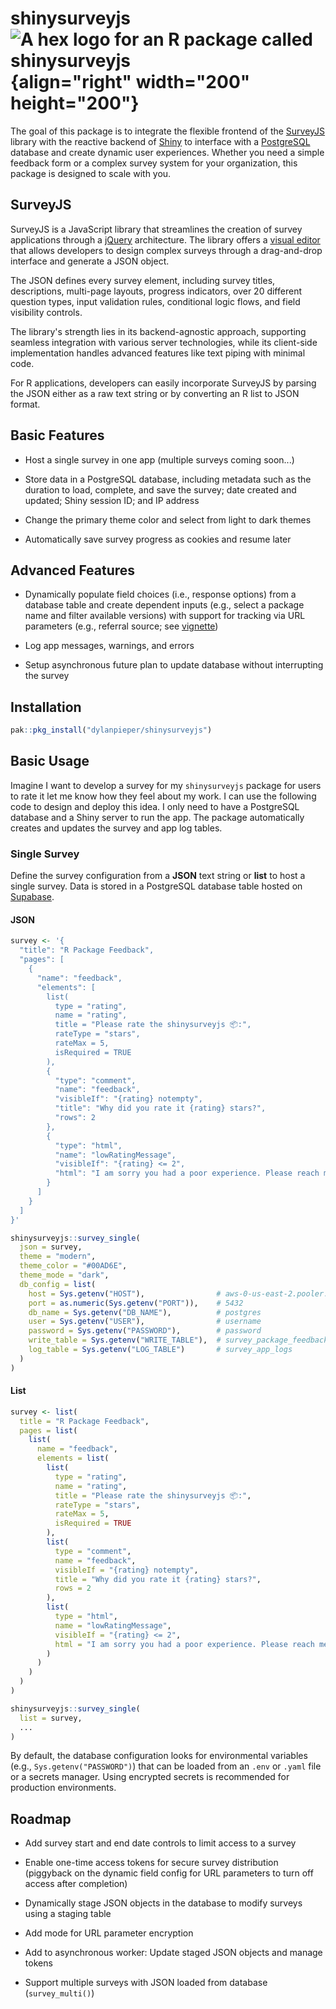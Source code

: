 # shinysurveyjs![A hex logo for an R package called shinysurveyjs](man/figures/SSJS-Hex.svg){align="right" width="200" height="200"}

The goal of this package is to integrate the flexible frontend of the [SurveyJS](https://surveyjs.io/) library with the reactive backend of [Shiny](https://shiny.posit.co/) to interface with a [PostgreSQL](https://www.postgresql.org/) database and create dynamic user experiences. Whether you need a simple feedback form or a complex survey system for your organization, this package is designed to scale with you.

## SurveyJS

SurveyJS is a JavaScript library that streamlines the creation of survey applications through a [jQuery](https://www.npmjs.com/package/survey-jquery) architecture. The library offers a [visual editor](https://surveyjs.io/create-free-survey) that allows developers to design complex surveys through a drag-and-drop interface and generate a JSON object.

The JSON defines every survey element, including survey titles, descriptions, multi-page layouts, progress indicators, over 20 different question types, input validation rules, conditional logic flows, and field visibility controls.

The library's strength lies in its backend-agnostic approach, supporting seamless integration with various server technologies, while its client-side implementation handles advanced features like text piping with minimal code.

For R applications, developers can easily incorporate SurveyJS by parsing the JSON either as a raw text string or by converting an R list to JSON format.

## Basic Features

-   Host a single survey in one app (multiple surveys coming soon...)

-   Store data in a PostgreSQL database, including metadata such as the duration to load, complete, and save the survey; date created and updated; Shiny session ID; and IP address

-   Change the primary theme color and select from light to dark themes

-   Automatically save survey progress as cookies and resume later

## Advanced Features

-   Dynamically populate field choices (i.e., response options) from a database table and create dependent inputs (e.g., select a package name and filter available versions) with support for tracking via URL parameters (e.g., referral source; see [vignette](articles/dynamic_field_config.html))

-   Log app messages, warnings, and errors

-   Setup asynchronous future plan to update database without interrupting the survey

## Installation

``` r
pak::pkg_install("dylanpieper/shinysurveyjs")
```

## Basic Usage

Imagine I want to develop a survey for my `shinysurveyjs` package for users to rate it let me know how they feel about my work. I can use the following code to design and deploy this idea. I only need to have a PostgreSQL database and a Shiny server to run the app. The package automatically creates and updates the survey and app log tables.

### Single Survey

Define the survey configuration from a **JSON** text string or **list** to host a single survey. Data is stored in a PostgreSQL database table hosted on [Supabase](https://supabase.com/).

#### JSON

``` r
survey <- '{
  "title": "R Package Feedback",
  "pages": [
    {
      "name": "feedback",
      "elements": [
        list(
          type = "rating",
          name = "rating",
          title = "Please rate the shinysurveyjs 📦:",
          rateType = "stars",
          rateMax = 5,
          isRequired = TRUE
        ),
        {
          "type": "comment",
          "name": "feedback",
          "visibleIf": "{rating} notempty",
          "title": "Why did you rate it {rating} stars?",
          "rows": 2
        },
        {
          "type": "html",
          "name": "lowRatingMessage",
          "visibleIf": "{rating} <= 2",
          "html": "I am sorry you had a poor experience. Please reach me at <b>dylanpieper@gmail.com</b> so I can help make it right."
        }
      ]
    }
  ]
}'

shinysurveyjs::survey_single(
  json = survey,
  theme = "modern",
  theme_color = "#00AD6E",
  theme_mode = "dark",
  db_config = list(
    host = Sys.getenv("HOST"),                # aws-0-us-east-2.pooler.supabase.com
    port = as.numeric(Sys.getenv("PORT")),    # 5432
    db_name = Sys.getenv("DB_NAME"),          # postgres
    user = Sys.getenv("USER"),                # username
    password = Sys.getenv("PASSWORD"),        # password
    write_table = Sys.getenv("WRITE_TABLE"),  # survey_package_feedback
    log_table = Sys.getenv("LOG_TABLE")       # survey_app_logs
  )
)
```

#### List

``` r
survey <- list(
  title = "R Package Feedback",
  pages = list(
    list(
      name = "feedback",
      elements = list(
        list(
          type = "rating",
          name = "rating",
          title = "Please rate the shinysurveyjs 📦:",
          rateType = "stars",
          rateMax = 5,
          isRequired = TRUE
        ),
        list(
          type = "comment",
          name = "feedback",
          visibleIf = "{rating} notempty",
          title = "Why did you rate it {rating} stars?",
          rows = 2
        ),
        list(
          type = "html",
          name = "lowRatingMessage",
          visibleIf = "{rating} <= 2",
          html = "I am sorry you had a poor experience. Please reach me at <b>dylanpieper@gmail.com</b> so I can make it right."
        )
      )
    )
  )
)

shinysurveyjs::survey_single(
  list = survey,
  ...
)
```

By default, the database configuration looks for environmental variables (e.g., `Sys.getenv("PASSWORD")`) that can be loaded from an `.env` or `.yaml` file or a secrets manager. Using encrypted secrets is recommended for production environments.

## Roadmap

-   Add survey start and end date controls to limit access to a survey

-   Enable one-time access tokens for secure survey distribution (piggyback on the dynamic field config for URL parameters to turn off access after completion)

-   Dynamically stage JSON objects in the database to modify surveys using a staging table

-   Add mode for URL parameter encryption

-   Add to asynchronous worker: Update staged JSON objects and manage tokens

-   Support multiple surveys with JSON loaded from database (`survey_multi()`)
